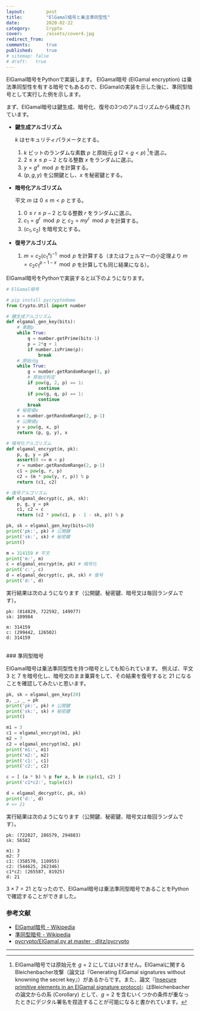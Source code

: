 ```yaml
---
layout:        post
title:         "ElGamal暗号と乗法準同型性"
date:          2020-02-22
category:      Crypto
cover:         /assets/cover4.jpg
redirect_from:
comments:      true
published:     true
# sitemap: false
# draft:   true
---
```


ElGamal暗号をPythonで実装します。
ElGamal暗号 (ElGamal encryption) は乗法準同型性を有する暗号でもあるので、ElGamalの実装を示した後に、準同型暗号として実行した例を示します。

まず、ElGamal暗号は鍵生成、暗号化、復号の3つのアルゴリズムから構成されています。

- **鍵生成アルゴリズム**

    $k$ はセキュリティパラメータとする。

    1. $k$ ビットのランダムな素数 $p$ と原始元 $g \; (2 < g < p)$ [^Bleichenbacher-attack]を選ぶ。
    2. $2 \le x \le p-2$ となる整数 $x$ をランダムに選ぶ。
    3. $y = g^x \mod p$ を計算する。
    4. $(p, g, y)$ を公開鍵とし、$x$ を秘密鍵とする。

- **暗号化アルゴリズム**

    平文 $m$ は $0 \le m < p$ とする。

    1. $0 \le r \le p-2$ となる整数 $r$ をランダムに選ぶ。
    2. $c_1 = g^r \mod p$ と $c_2 = my^r \mod p$ を計算する。
    3. $(c_1, c_2)$ を暗号文とする。

- **復号アルゴリズム**

    1. $m = c_2 (c_1^{x})^{-1} \mod p$ を計算する（またはフェルマーの小定理より $m = c_2 c_1^{p-1-x} \mod p$ を計算しても同じ結果になる）。

ElGamal暗号をPythonで実装すると以下のようになります。

```python
# ElGamal暗号

# pip install pycryptodome
from Crypto.Util import number

# 鍵生成アルゴリズム
def elgamal_gen_key(bits):
    # 素数p
    while True:
        q = number.getPrime(bits-1)
        p = 2*q + 1
        if number.isPrime(p):
            break
    # 原始元g
    while True:
        g = number.getRandomRange(3, p)
        # 原始元判定
        if pow(g, 2, p) == 1:
            continue
        if pow(g, q, p) == 1:
            continue
        break
    # 秘密値x
    x = number.getRandomRange(2, p-1)
    # 公開値y
    y = pow(g, x, p)
    return (p, g, y), x

# 暗号化アルゴリズム
def elgamal_encrypt(m, pk):
    p, g, y = pk
    assert(0 <= m < p)
    r = number.getRandomRange(2, p-1)
    c1 = pow(g, r, p)
    c2 = (m * pow(y, r, p)) % p
    return (c1, c2)

# 復号アルゴリズム
def elgamal_decrypt(c, pk, sk):
    p, g, y = pk
    c1, c2 = c
    return (c2 * pow(c1, p - 1 - sk, p)) % p

pk, sk = elgamal_gen_key(bits=20)
print('pk:', pk) # 公開鍵
print('sk:', sk) # 秘密鍵
print()

m = 314159 # 平文
print('m:', m)
c = elgamal_encrypt(m, pk) # 暗号化
print('c:', c)
d = elgamal_decrypt(c, pk, sk) # 復号
print('d:', d)
```

実行結果は次のようになります（公開鍵、秘密鍵、暗号文は毎回ランダムです）。

```
pk: (814829, 722592, 149977)
sk: 109984

m: 314159
c: (299442, 126502)
d: 314159
```

<br>
### 準同型暗号

ElGamal暗号は乗法準同型性を持つ暗号としても知られています。
例えば、平文 3 と 7 を暗号化し、暗号文のまま乗算をして、その結果を復号すると 21 になることを確認してみたいと思います。

```python
pk, sk = elgamal_gen_key(20)
p, _, _ = pk
print('pk:', pk) # 公開鍵
print('sk:', sk) # 秘密鍵
print()

m1 = 3
c1 = elgamal_encrypt(m1, pk)
m2 = 7
c2 = elgamal_encrypt(m2, pk)
print('m1:', m1)
print('m2:', m2)
print('c1:', c1)
print('c2:', c2)

c = [ (a * b) % p for a, b in zip(c1, c2) ]
print('c1*c2:', tuple(c))

d = elgamal_decrypt(c, pk, sk)
print('d:', d)
# => 21
```

実行結果は次のようになります（公開鍵、秘密鍵、暗号文は毎回ランダムです）。

```
pk: (722027, 286579, 294883)
sk: 56582

m1: 3
m2: 7
c1: (358570, 110955)
c2: (544625, 262346)
c1*c2: (265587, 81925)
d: 21
```

$3 \times 7 = 21$ となったので、ElGamal暗号は乗法準同型暗号であることをPythonで確認することができました。



### 参考文献

- [ElGamal暗号 - Wikipedia](https://ja.wikipedia.org/wiki/ElGamal%E6%9A%97%E5%8F%B7)
- [準同型暗号 - Wikipedia](https://ja.wikipedia.org/wiki/%E6%BA%96%E5%90%8C%E5%9E%8B%E6%9A%97%E5%8F%B7)
- [pycrypto/ElGamal.py at master · dlitz/pycrypto](https://github.com/dlitz/pycrypto/blob/master/lib/Crypto/PublicKey/ElGamal.py#L120)


-----

[^Bleichenbacher-attack]: ElGamal暗号では原始元を $g=2$ にしてはいけません。ElGamalに関するBleichenbacher攻撃（論文は『Generating ElGamal signatures without knowning the secret key』）があるからです。また、論文『[Insecure primitive elements in an ElGamal signature protocol](https://arxiv.org/pdf/1509.01504.pdf)』はBleichenbacherの論文からの系 (Corollary) として、$g=2$ を含むいくつかの条件が重なったときにデジタル署名を捏造することが可能になると書かれています。
